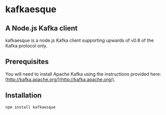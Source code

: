 # kafkaesque

## A Node.js Kafka client
kafkaesque is a node.js Kafka client supporting upwards of v0.8 of the Kafka protocol only.

## Prerequisites
You will need to install Apache Kafka using the instructions provided here: [http://kafka.apache.org/](http://kafka.apache.org/).

## Installation
```
npm install kafkaesque
```





